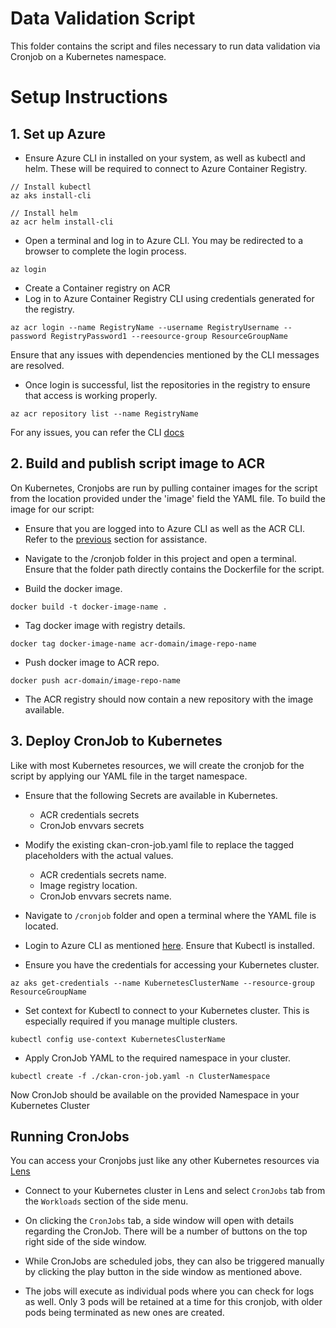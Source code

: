 # Data Validation Script

This folder contains the script and files necessary to run data validation via Cronjob on a Kubernetes namespace.

# Setup Instructions

## 1. Set up Azure

- Ensure Azure CLI in installed on your system, as well as kubectl and helm. These will be required to connect to Azure Container Registry.
```
// Install kubectl
az aks install-cli

// Install helm
az acr helm install-cli
```

- Open a terminal and log in to Azure CLI. You may be redirected to a browser to complete the login process.
```
az login
```
- Create a Container registry on ACR
- Log in to Azure Container Registry CLI using credentials generated for the registry.
```
az acr login --name RegistryName --username RegistryUsername --password RegistryPassword1 --reesource-group ResourceGroupName
```
Ensure that any issues with dependencies mentioned by the CLI messages are resolved.

- Once login is successful, list the repositories in the registry to ensure that access is working properly.
```
az acr repository list --name RegistryName
```
For any issues, you can refer the CLI [docs](https://docs.microsoft.com/en-us/cli/azure/acr?view=azure-cli-latest)

## 2. Build and publish script image to ACR

On Kubernetes, Cronjobs are run by pulling container images for the script from the location provided under the 'image' field the YAML file.
To build the image for our script:

- Ensure that you are logged into to Azure CLI as well as the ACR CLI. Refer to the [previous](#set-up-azure) section for assistance.

- Navigate to the /cronjob folder in this project and open a terminal. Ensure that the folder path directly contains the Dockerfile for the script.

- Build the docker image.
```
docker build -t docker-image-name .
```

- Tag docker image with registry details.
```
docker tag docker-image-name acr-domain/image-repo-name
```

- Push docker image to ACR repo.
```
docker push acr-domain/image-repo-name
```

- The ACR registry should now contain a new repository with the image available.


## 3. Deploy CronJob to Kubernetes

Like with most Kubernetes resources, we will create the cronjob for the script by applying our YAML file in the target namespace.

- Ensure that the following Secrets are available in Kubernetes.
    * ACR credentials secrets
    * CronJob envvars secrets

- Modify the existing ckan-cron-job.yaml file to replace the tagged placeholders with the actual values.
    * ACR credentials secrets name.
    * Image registry location.
    * CronJob envvars secrets name.

- Navigate to `/cronjob` folder and open a terminal where the YAML file is located.

- Login to Azure CLI as mentioned [here](#set-up-azure). Ensure that Kubectl is installed.

- Ensure you have the credentials for accessing your Kubernetes cluster.
```
az aks get-credentials --name KubernetesClusterName --resource-group ResourceGroupName
```

- Set context for Kubectl to connect to your Kubernetes cluster. This is especially required if you manage multiple clusters.
```
kubectl config use-context KubernetesClusterName
```

- Apply CronJob YAML to the required namespace in your cluster.
```
kubectl create -f ./ckan-cron-job.yaml -n ClusterNamespace
```
Now CronJob should be available on the provided Namespace in your Kubernetes Cluster

## Running CronJobs

You can access your Cronjobs just like any other Kubernetes resources via [Lens](https://k8slens.dev/)

- Connect to your Kubernetes cluster in Lens and select `CronJobs` tab from the `Workloads` section of the side menu.

- On clicking the `CronJobs` tab, a side window will open with details regarding the CronJob. There will be a number of buttons on the top right side of the side window.

- While CronJobs are scheduled jobs, they can also be triggered manually by clicking the play button in the side window as mentioned above.

- The jobs will execute as individual pods  where you can check for logs as well. Only 3 pods will be retained at a time for this cronjob, with older pods being terminated as new ones are created.